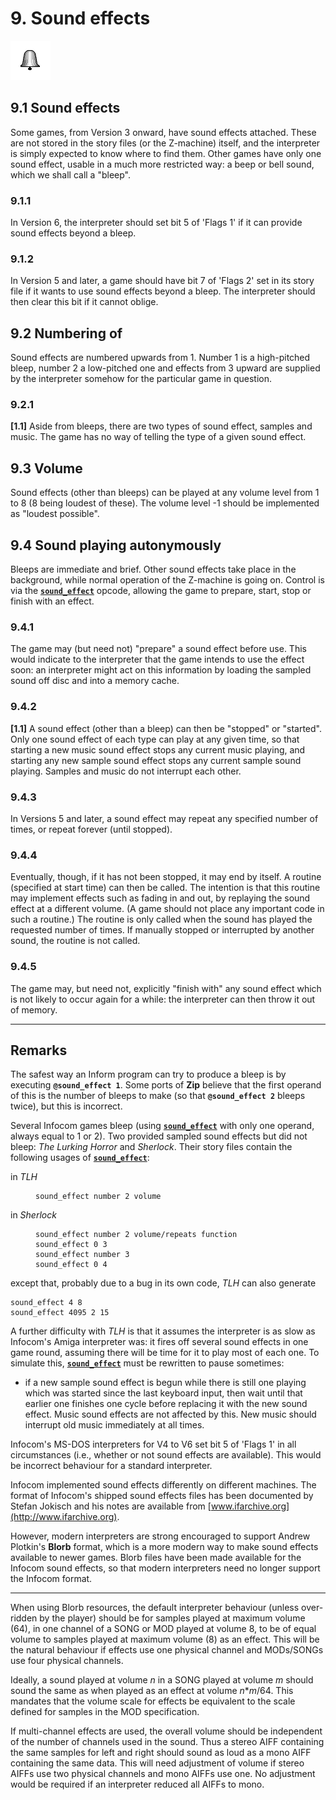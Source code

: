 # 9. Sound effects

![](./images/icon09.gif)

## 9.1 Sound effects

Some games, from Version 3 onward, have sound effects attached. These are not stored in the story files (or the Z-machine) itself, and the interpreter is simply expected to know where to find them. Other games have only one sound effect, usable in a much more restricted way: a beep or bell sound, which we shall call a "bleep".

### 9.1.1

In Version 6, the interpreter should set bit 5 of 'Flags 1' if it can provide sound effects beyond a bleep.

### 9.1.2

In Version 5 and later, a game should have bit 7 of 'Flags 2' set in its story file if it wants to use sound effects beyond a bleep. The interpreter should then clear this bit if it cannot oblige.

## 9.2 Numbering of

Sound effects are numbered upwards from 1. Number 1 is a high-pitched bleep, number 2 a low-pitched one and effects from 3 upward are supplied by the interpreter somehow for the particular game in question.

### 9.2.1

**[1.1]** Aside from bleeps, there are two types of sound effect, samples and music. The game has no way of telling the type of a given sound effect.

## 9.3 Volume

Sound effects (other than bleeps) can be played at any volume level from 1 to 8 (8 being loudest of these). The volume level -1 should be implemented as "loudest possible".

## 9.4 Sound playing autonymously

Bleeps are immediate and brief. Other sound effects take place in the background, while normal operation of the Z-machine is going on. Control is via the  [**`sound_effect`**](./15-opcodes-dictionary.md#sound_effect) opcode, allowing the game to prepare, start, stop or finish with an effect.

### 9.4.1

The game may (but need not) "prepare" a sound effect before use. This would indicate to the interpreter that the game intends to use the effect soon: an interpreter might act on this information by loading the sampled sound off disc and into a memory cache.

### 9.4.2

**[1.1]** A sound effect (other than a bleep) can then be "stopped" or "started". Only one sound effect of each type can play at any given time, so that starting a new music sound effect stops any current music playing, and starting any new sample sound effect stops any current sample sound playing. Samples and music do not interrupt each other.

### 9.4.3

In Versions 5 and later, a sound effect may repeat any specified number of times, or repeat forever (until stopped).

### 9.4.4

Eventually, though, if it has not been stopped, it may end by itself. A routine (specified at start time) can then be called. The intention is that this routine may implement effects such as fading in and out, by replaying the sound effect at a different volume. (A game should not place any important code in such a routine.) The routine is only called when the sound has played the requested number of times. If manually stopped or interrupted by another sound, the routine is not called.

### 9.4.5

The game may, but need not, explicitly "finish with" any sound effect which is not likely to occur again for a while: the interpreter can then throw it out of memory.

----

## Remarks

The safest way an Inform program can try to produce a bleep is by executing **`@sound_effect 1`**. Some ports of **Zip** believe that the first operand of this is the number of bleeps to make (so that **`@sound_effect 2`** bleeps twice), but this is incorrect.

Several Infocom games bleep (using  [**`sound_effect`**](./15-opcodes-dictionary.md#sound_effect) with only one operand, always equal to 1 or 2). Two provided sampled sound effects but did not bleep: _The Lurking Horror_ and _Sherlock_. Their story files contain the following usages of  [**`sound_effect`**](./15-opcodes-dictionary.md#sound_effect):

<dl>
<dt>in <cite>TLH</cite></dt>
<dd>

```
sound_effect number 2 volume
```

</dd>
<dt>in <cite>Sherlock</cite></dt>
<dd>

```
sound_effect number 2 volume/repeats function
sound_effect 0 3
sound_effect number 3
sound_effect 0 4
```

</dd>
</dl>

except that, probably due to a bug in its own code, _TLH_ can also generate

```
sound_effect 4 8
sound_effect 4095 2 15
```

A further difficulty with _TLH_ is that it assumes the interpreter is as slow as Infocom's Amiga interpreter was: it fires off several sound effects in one game round, assuming there will be time for it to play most of each one. To simulate this,  [**`sound_effect`**](./15-opcodes-dictionary.md#sound_effect) must be rewritten to pause sometimes:

- if a new sample sound effect is begun while there is still one playing which was started since the last keyboard input, then wait until that earlier one finishes one cycle before replacing it with the new sound effect. Music sound effects are not affected by this. New music should interrupt old music immediately at all times.

Infocom's MS-DOS interpreters for V4 to V6 set bit 5 of 'Flags 1' in all circumstances (i.e., whether or not sound effects are available). This would be incorrect behaviour for a standard interpreter.

Infocom implemented sound effects differently on different machines. The format of Infocom's shipped sound effects files has been documented by Stefan Jokisch and his notes are available from [www.ifarchive.org](http://www.ifarchive.org).

However, modern interpreters are strong encouraged to support Andrew Plotkin's **Blorb** format, which is a more modern way to make sound effects available to newer games. Blorb files have been made available for the Infocom sound effects, so that modern interpreters need no longer support the Infocom format.

----

When using Blorb resources, the default interpreter behaviour (unless over- ridden by the player) should be for samples played at maximum volume (64), in one channel of a SONG or MOD played at volume 8, to be of equal volume to samples played at maximum volume (8) as an effect. This will be the natural behaviour if effects use one physical channel and MODs/SONGs use four physical channels.

Ideally, a sound played at volume _n_ in a SONG played at volume _m_ should sound the same as when played as an effect at volume _n_*_m_/64. This mandates that the volume scale for effects be equivalent to the scale defined for samples in the MOD specification.

If multi-channel effects are used, the overall volume should be independent of the number of channels used in the sound. Thus a stereo AIFF containing the same samples for left and right should sound as loud as a mono AIFF containing the same data. This will need adjustment of volume if stereo AIFFs use two physical channels and mono AIFFs use one. No adjustment would be required if an interpreter reduced all AIFFs to mono.
